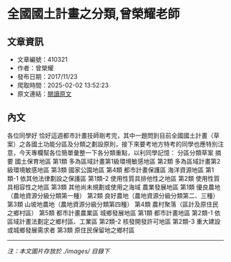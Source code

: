 # 全國國土計畫之分類,曾榮耀老師

## 文章資訊
- 文章編號：410321
- 作者：曾榮耀
- 發布日期：2017/11/23
- 爬取時間：2025-02-02 13:52:23
- 原文連結：[閱讀原文](https://real-estate.get.com.tw/Columns/detail.aspx?no=410321)

## 內文
各位同學好
恰好這週都市計畫技師剛考完，其中一題問到目前全國國土計畫（草案）之各國土功能分區及分類之劃設原則，接下來要考地方特考的同學也應特別注意，今天專欄幫各位簡單彙整一下各分類重點，以利同學記憶：
分區分類草案
摘要
國土保育地區
第1類
多為區域計畫第1級環境敏感地區
第2類
多為區域計畫第2級環境敏感地區
第3類
國家公園地區
第4類
都市計畫保護區
海洋資源地區
第1類-1
依其他法律劃設之保護區
第1類-2
使用性質具排他性之地區
第2類
使用性質具相容性之地區
第3類
其他尚未規劃或使用之海域
農業發展地區
第1類
優良農地（農地資源分級分類第一種）
第2類
良好農地（農地資源分級分類第二、三種）
第3類
山坡地農地（農地資源分級分類第四種）
第4類
農村聚落（區計及原住民之鄉村區）
第5類
都市計畫農業區
城鄉發展地區
第1類
都市計畫地區
第2類-1
依區域計畫法劃定之鄉村區、工業區
第2類-2
核發開發許可地區
第2類-3
重大建設或城鄉發展需求者
第3類
原住民保留地之鄉村區

---
*注：本文圖片存放於 ./images/ 目錄下*
